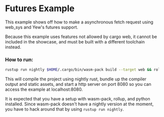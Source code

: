 # Futures Example
This example shows off how to make a asynchronous fetch request using web_sys and Yew's futures support.

Because this example uses features not allowed by cargo web, it cannot be included in the showcase, and must be built with a different toolchain instead.

### How to run:
```sh
rustup run nightly $HOME/.cargo/bin/wasm-pack build --target web && rollup ./main.js --format iife --file ./pkg/bundle.js && python -m SimpleHTTPServer 8080
```
This will compile the project using nightly rust, bundle up the compiler output and static assets, and start a http server on port 8080 so you can access the example at localhost:8080.

It is expected that you have a setup with wasm-pack, rollup, and python installed.
Since wasm-pack doesn't have a nightly version at the moment, you have to hack around that by using `rustup run nightly`.
